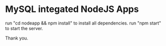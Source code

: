 # MySQL integated NodeJS Apps

run "cd nodeapp && npm install" to install all dependencies.
run "npm start" to start the server.

Thank you.
